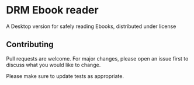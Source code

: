 # DRM Ebook reader
A Desktop version for safely reading Ebooks, distributed under license

## Contributing
Pull requests are welcome. For major changes, please open an issue first to discuss what you would like to change.

Please make sure to update tests as appropriate.
